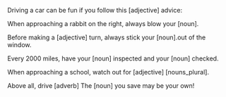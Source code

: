 Driving a car can be fun if you follow this [adjective] advice:

When approaching a rabbit on the right, always blow your [noun].

Before making a [adjective] turn, always stick your [noun].out of the window.

Every 2000 miles, have your [noun] inspected and your [noun] checked.

When approaching a school, watch out for [adjective] [nouns_plural].

Above all, drive [adverb] The [noun] you save may be your own!
